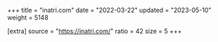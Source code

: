 +++
title = "inatri.com"
date = "2022-03-22"
updated = "2023-05-10"
weight = 5148

[extra]
source = "https://inatri.com/"
ratio = 42
size = 5
+++
